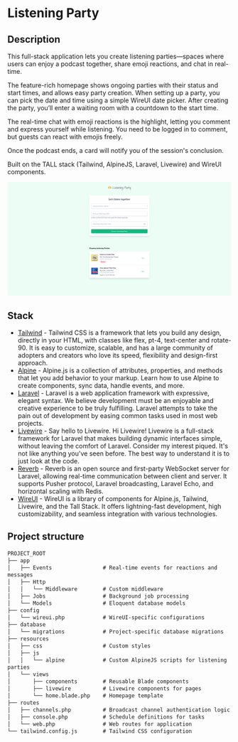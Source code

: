 # Listening Party

## Description

This full-stack application lets you create listening parties—spaces where users can enjoy a podcast together, share emoji reactions, and chat in real-time.

The feature-rich homepage shows ongoing parties with their status and start times, and allows easy party creation. When setting up a party, you can pick the date and time using a simple WireUI date picker. After creating the party, you’ll enter a waiting room with a countdown to the start time.

The real-time chat with emoji reactions is the highlight, letting you comment and express yourself while listening. You need to be logged in to comment, but guests can react with emojis freely.

Once the podcast ends, a card will notify you of the session's conclusion.

Built on the TALL stack (Tailwind, AlpineJS, Laravel, Livewire) and WireUI components.

![Project thumbnail](./public/homepage.png)

## Stack

-   [Tailwind](https://tailwindcss.com) - Tailwind CSS is a framework that lets you build any design, directly in your HTML, with classes like flex, pt-4, text-center and rotate-90. It is easy to customize, scalable, and has a large community of adopters and creators who love its speed, flexibility and design-first approach.
-   [Alpine](https://alpinejs.dev) - Alpine.js is a collection of attributes, properties, and methods that let you add behavior to your markup. Learn how to use Alpine to create components, sync data, handle events, and more.
-   [Laravel](https://laravel.com/) - Laravel is a web application framework with expressive, elegant syntax. We believe development must be an enjoyable and creative experience to be truly fulfilling. Laravel attempts to take the pain out of development by easing common tasks used in most web projects.
-   [Livewire](https://laravel-livewire.com) - Say hello to Livewire. Hi Livewire! Livewire is a full-stack framework for Laravel that makes building dynamic interfaces simple, without leaving the comfort of Laravel. Consider my interest piqued. It's not like anything you've seen before. The best way to understand it is to just look at the code.
-   [Reverb](https://reverb.laravel.com) - Reverb is an open source and first-party WebSocket server for Laravel, allowing real-time communication between client and server. It supports Pusher protocol, Laravel broadcasting, Laravel Echo, and horizontal scaling with Redis.
-   [WireUI](https://wireui.dev) - WireUI is a library of components for Alpine.js, Tailwind, Livewire, and the Tall Stack. It offers lightning-fast development, high customizability, and seamless integration with various technologies.

## Project structure

```
PROJECT_ROOT
├── app
│   ├── Events                # Real-time events for reactions and messages
│   ├── Http
│   │   └── Middleware        # Custom middleware
│   ├── Jobs                  # Background job processing
│   └── Models                # Eloquent database models
├── config
│   └── wireui.php            # WireUI-specific configurations
├── database
│   └── migrations            # Project-specific database migrations
├── resources
│   ├── css                   # Custom styles
│   ├── js
│   │   └── alpine            # Custom AlpineJS scripts for listening parties
│   └── views
│       ├── components        # Reusable Blade components
│       ├── livewire          # Livewire components for pages
│       └── home.blade.php    # Homepage template
├── routes
│   ├── channels.php          # Broadcast channel authentication logic
│   ├── console.php           # Schedule definitions for tasks
│   └── web.php               # Web routes for application
└── tailwind.config.js        # Tailwind CSS configuration
```
